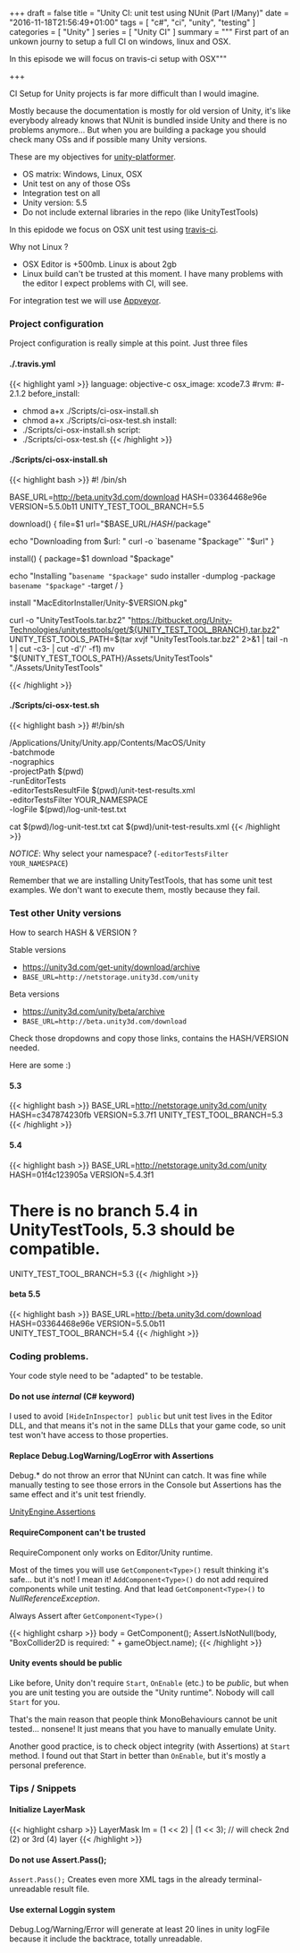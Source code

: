 +++
draft = false
title = "Unity CI: unit test using NUnit (Part I/Many)"
date = "2016-11-18T21:56:49+01:00"
tags = [ "c#", "ci", "unity", "testing" ]
categories = [ "Unity" ]
series = [ "Unity CI" ]
summary = """
First part of an unkown journy to setup a full CI on windows, linux and OSX.

In this episode we will focus on travis-ci setup with OSX"""

+++

CI Setup for Unity projects is far more difficult than I would imagine.

Mostly because the documentation is mostly for old version of Unity, it's like
everybody already knows that NUnit is bundled inside Unity and there is no
problems anymore... But when you are building a package you should check
many OSs and if possible many Unity versions.

These are my objectives for
[unity-platformer](https://github.com/llafuente/unity-platformer).

* OS matrix: Windows, Linux, OSX
* Unit test on any of those OSs
* Integration test on all
* Unity version: 5.5
* Do not include external libraries in the repo (like UnityTestTools)

In this epidode we focus on OSX unit test using
[travis-ci](https://travis-ci.org).

Why not Linux ?

* OSX Editor is +500mb. Linux is about 2gb
* Linux build can't be trusted at this moment. I have many problems with the
editor I expect problems with CI, will see.

For integration test we will use [Appveyor](https://www.appveyor.com).


### Project configuration

Project configuration is really simple at this point. Just three files

#### <i class="fa fa-file-o" aria-hidden="true"></i> ./.travis.yml

{{< highlight yaml >}}
language: objective-c
osx_image: xcode7.3
#rvm:
#- 2.1.2
before_install:
- chmod a+x ./Scripts/ci-osx-install.sh
- chmod a+x ./Scripts/ci-osx-test.sh
install:
- ./Scripts/ci-osx-install.sh
script:
- ./Scripts/ci-osx-test.sh
{{< /highlight >}}

#### <i class="fa fa-file-o" aria-hidden="true"></i> ./Scripts/ci-osx-install.sh

{{< highlight bash >}}
#! /bin/sh

BASE_URL=http://beta.unity3d.com/download
HASH=03364468e96e
VERSION=5.5.0b11
UNITY_TEST_TOOL_BRANCH=5.5

download() {
  file=$1
  url="$BASE_URL/$HASH/$package"

  echo "Downloading from $url: "
  curl -o `basename "$package"` "$url"
}

install() {
  package=$1
  download "$package"

  echo "Installing "`basename "$package"`
  sudo installer -dumplog -package `basename "$package"` -target /
}

install "MacEditorInstaller/Unity-$VERSION.pkg"

curl -o "UnityTestTools.tar.bz2" "https://bitbucket.org/Unity-Technologies/unitytesttools/get/${UNITY_TEST_TOOL_BRANCH}.tar.bz2"
UNITY_TEST_TOOLS_PATH=$(tar xvjf "UnityTestTools.tar.bz2" 2>&1 | tail -n 1 | cut -c3- | cut -d'/' -f1)
mv "${UNITY_TEST_TOOLS_PATH}/Assets/UnityTestTools" "./Assets/UnityTestTools"

{{< /highlight >}}

#### <i class="fa fa-file-o" aria-hidden="true"></i> ./Scripts/ci-osx-test.sh

{{< highlight bash >}}
#!/bin/sh

/Applications/Unity/Unity.app/Contents/MacOS/Unity \
  -batchmode \
  -nographics \
  -projectPath $(pwd) \
  -runEditorTests \
  -editorTestsResultFile $(pwd)/unit-test-results.xml \
  -editorTestsFilter YOUR_NAMESPACE \
  -logFile $(pwd)/log-unit-test.txt

cat $(pwd)/log-unit-test.txt
cat $(pwd)/unit-test-results.xml
{{< /highlight >}}

*NOTICE*: Why select your namespace? (`-editorTestsFilter YOUR_NAMESPACE`)

Remember that we are installing UnityTestTools, that has some unit test
examples. We don't want to execute them, mostly because they fail.

### Test other Unity versions

How to search HASH & VERSION ?

Stable versions

* https://unity3d.com/get-unity/download/archive
* `BASE_URL=http://netstorage.unity3d.com/unity`

Beta versions

* https://unity3d.com/unity/beta/archive
* `BASE_URL=http://beta.unity3d.com/download`

Check those dropdowns and copy those links, contains the HASH/VERSION needed.

Here are some :)

#### 5.3

{{< highlight bash >}}
BASE_URL=http://netstorage.unity3d.com/unity
HASH=c347874230fb
VERSION=5.3.7f1
UNITY_TEST_TOOL_BRANCH=5.3
{{< /highlight >}}

####  5.4

{{< highlight bash >}}
BASE_URL=http://netstorage.unity3d.com/unity
HASH=01f4c123905a
VERSION=5.4.3f1
# There is no branch 5.4 in UnityTestTools, 5.3 should be compatible.
UNITY_TEST_TOOL_BRANCH=5.3
{{< /highlight >}}

#### beta 5.5

{{< highlight bash >}}
BASE_URL=http://beta.unity3d.com/download
HASH=03364468e96e
VERSION=5.5.0b11
UNITY_TEST_TOOL_BRANCH=5.4
{{< /highlight >}}

### Coding problems.

Your code style need to be "adapted" to be testable.

#### Do not use *internal* (C# keyword)

I used to avoid `[HideInInspector] public` but unit test
lives in the Editor DLL, and that means it's not in the same DLLs that your
game code, so unit test won't have access to those properties.

#### Replace Debug.LogWarning/LogError with Assertions

Debug.* do not throw an error that NUnint can catch. It was fine while manually
testing to see those errors in the Console but Assertions has the same effect
and it's unit test friendly.

[UnityEngine.Assertions](https://docs.unity3d.com/ScriptReference/Assertions.Assert.html)

#### RequireComponent can't be trusted

RequireComponent only works on Editor/Unity runtime.

Most of the times you will use `GetComponent<Type>()` result thinking
it's safe... but it's not! I mean it!
`AddComponent<Type>()` do not add required components while unit testing.
And that lead `GetComponent<Type>()` to *NullReferenceException*.

Always Assert after `GetComponent<Type>()`

{{< highlight csharp >}}
body = GetComponent<BoxCollider2D>();
Assert.IsNotNull(body, "BoxCollider2D is required: " + gameObject.name);
{{< /highlight >}}

#### Unity events should be public

Like before, Unity don't require `Start`, `OnEnable` (etc.) to be *public*,
but when you are unit testing you are outside the "Unity runtime".
Nobody will call `Start` for you.

That's the main reason that people think MonoBehaviours cannot be unit tested...
nonsene! It just means that you have to manually emulate Unity.

Another good practice, is to check object integrity (with Assertions) at `Start`
method. I found out that Start in better than `OnEnable`, but it's mostly a
personal preference.

### Tips / Snippets

#### Initialize LayerMask

{{< highlight csharp >}}
LayerMask lm = (1 << 2) | (1 << 3); // will check 2nd (2) or 3rd (4) layer
{{< /highlight >}}

#### Do not use Assert.Pass();

`Assert.Pass();` Creates even more XML tags in the already terminal-unreadable
result file.

#### Use external Loggin system

Debug.Log/Warning/Error will generate at least 20 lines in unity logFile
because it include the backtrace, totally unreadable.
